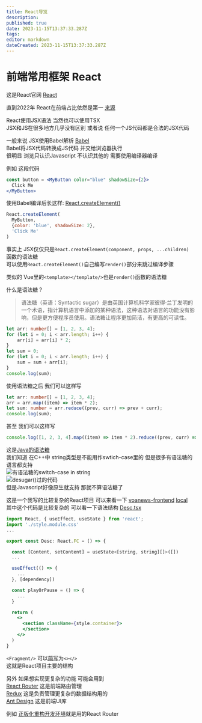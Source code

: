 ```yaml
---
title: React导览
description: 
published: true
date: 2023-11-15T13:37:33.287Z
tags: 
editor: markdown
dateCreated: 2023-11-15T13:37:33.287Z
---
```


# 前端常用框架 React
这是React官网 [React](https://react.dev/)

直到2022年 React在前端占比依然是第一 [来源](https://2022.stateofjs.com/en-US/libraries/front-end-frameworks/)

React使用JSX语法 当然也可以使用TSX  
JSX和JS在很多地方几乎没有区别 或者说 任何一个JS代码都是合法的JSX代码  

一般来说 JSX使用Babel解析 [Babel](https://babeljs.io/)  
Babel将JSX代码转换成JS代码 并交给浏览器执行  
很明显 浏览只认识Javascript 不认识其他的 需要使用编译器编译  

例如 这段代码
```jsx
const button = <MyButton color="blue" shadowSize={2}>
  Click Me
</MyButton>
```
使用Babel编译后长这样: [React.createElement()](https://react.dev/reference/react/createElement)
```js
React.createElement(
  MyButton,
  {color: 'blue', shadowSize: 2},
  'Click Me'
)
```
事实上 JSX仅仅只是```React.createElement(component, props, ...children)``` 函数的语法糖  
可以使用```React.createElement()```自己编写```render()```部分来跳过编译步骤  

类似的 Vue里的```<template></template/>```也是```render()```函数的语法糖  

什么是语法糖？
> 语法糖（英语：Syntactic sugar）是由英国计算机科学家彼得·兰丁发明的一个术语，指计算机语言中添加的某种语法，这种语法对语言的功能没有影响，但是更方便程序员使用。语法糖让程序更加简洁，有更高的可读性。

```ts
let arr: number[] = [1, 2, 3, 4];
for (let i = 0; i < arr.length; i++) {
    arr[i] = arr[i] * 2;
}
let sum = 0;
for (let i = 0; i < arr.length; i++) {
    sum = sum + arr[i];
}
console.log(sum);
```
使用语法糖之后 我们可以这样写
```ts
let arr: number[] = [1, 2, 3, 4];
arr = arr.map((item) => item * 2);
let sum: number = arr.reduce((prev, curr) => prev + curr);
console.log(sum);
```
甚至 我们可以这样写
```ts
console.log([1, 2, 3, 4].map((item) => item * 2).reduce((prev, curr) => prev + curr))
```
这是[Java的语法糖](https://zhuanlan.zhihu.com/p/78454816)  
我们知道 在C++中 string类型是不能用作swtich-case里的 但是很多有语法糖的语言都支持  
![有语法糖的switch-case in string](https://pic1.zhimg.com/80/v2-660a7c84fe165c2cb7b48b62af61d2b4_720w.webp)  
![desugar()过的代码](https://pic1.zhimg.com/80/v2-9e8aa7a0cb323b5c8483b188fafcab40_720w.webp)  
但是Javascript好像原生就支持 那就不算语法糖了  

这是一个我写的比较复杂的React项目 可以来看一下 [voanews-frontend](https://github.com/JuTemp/voanews-frontend) [local](/Documents/Langs/React/voanews-router/src/Components/Desc/Desc.tsx)  
其中这个代码是比较复杂的 可以看一下语法结构 [Desc.tsx](https://github.com/JuTemp/voanews-frontend/blob/main/src/Components/Desc/Desc.tsx)  

```jsx
import React, { useEffect, useState } from 'react';
import './style.module.css'
...

export const Desc: React.FC = () => {

  const [Content, setContent] = useState<[string, string][]>([])
  ...

  useEffect(() => {
    ...
  }, [dependency])

  const playOrPause = () => {
    ...
  }

  return (
    <>
      <section className={style.container}>
      </section>
    </>
  )
}
```
```<Fragment/>``` 可以[简写](https://react.dev/reference/react/Fragment)为```<></>```  
这就是React项目主要的结构  

另外 如果想实现更复杂的功能 可能会用到  
[React Router](https://reactrouter.com/) 这是前端路由管理  
[Redux](https://redux.js.org/) 这是负责管理更复杂的数据结构用的  
[Ant Design](https://ant.design/) 这是前端UI库  

例如 [正版化重构开发环境](http://dev.soft.online.njtech.edu.cn/)就是用的React Router  
